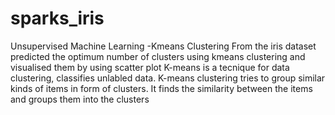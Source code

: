 # sparks_iris
Unsupervised Machine Learning -Kmeans Clustering
From the iris dataset predicted the optimum number of clusters using kmeans clustering and visualised them by using scatter plot
K-means is a tecnique for data clustering, classifies unlabled data.
K-means clustering tries to group similar kinds of items in form of clusters. It finds the similarity between the items and groups them into the clusters
